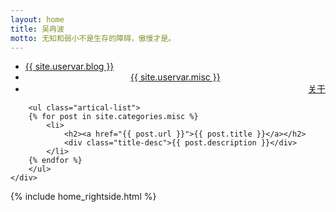 ```yaml
---
layout: home
title: 吴冉波
motto: 无知和弱小不是生存的障碍，傲慢才是。
---
```


<div class="index-content misc clearfix">
    <div class="section">


<ul class="artical-cate">
    <li ><a href="/"><span>{{ site.uservar.blog }}</span></a></li>
    <li class="on" style="text-align:center"><a href="/misc"><span>{{ site.uservar.misc  }}</span></a></li>
    <li  style="text-align:right"><a href="/profile"><span>关于</span></a></li>
</ul>


<div class="cate-bar"><span id="cateBar"></span></div>

        <ul class="artical-list">
        {% for post in site.categories.misc %}
            <li>
                <h2><a href="{{ post.url }}">{{ post.title }}</a></h2>
                <div class="title-desc">{{ post.description }}</div>
            </li>
        {% endfor %}
        </ul>
    </div>
  {% include home_rightside.html %}
    </div>
</div>
